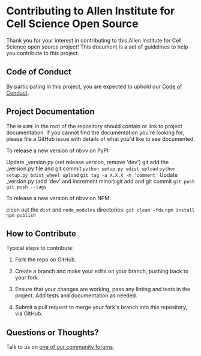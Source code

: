 # Contributing to Allen Institute for Cell Science Open Source

Thank you for your interest in contributing to this Allen Institute for Cell Science open source project! This document is
a set of guidelines to help you contribute to this project.

## Code of Conduct

By participating in this project, you are expected to uphold our [Code of
Conduct][code_of_conduct].

[code_of_conduct]: CODE_OF_CONDUCT.md

## Project Documentation

The `README` in the root of the repository should contain or link to
project documentation. If you cannot find the documentation you're
looking for, please file a GitHub issue with details of what
you'd like to see documented.

To release a new version of nbvv on PyPI:

Update _version.py (set release version, remove 'dev') 
git add the _version.py file and git commit 
`python setup.py sdist upload`
`python setup.py bdist_wheel upload`
`git tag -a X.X.X -m 'comment'`
Update _version.py (add 'dev' and increment minor)
git add and git commit 
`git push`
`git push --tags`

To release a new version of nbvv on NPM:

clean out the `dist` and `node_modules` directories:
`git clean -fdx`
`npm install`
`npm publish`

## How to Contribute

Typical steps to contribute:

1. Fork the repo on GitHub.

2. Create a branch and make your edits on your branch, pushing back to your fork.

3. Ensure that your changes are working, pass any linting and tests in the project. Add tests and documentation as needed.

4. Submit a pull request to merge your fork's branch into this repository, via GitHub.

## Questions or Thoughts?

Talk to us on [one of our community forums][community].

[community]: https://forum.allencell.org/

